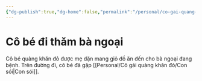 ```yaml
---
{"dg-publish":true,"dg-home":false,"permalink":"/personal/co-gai-quang-khan-do/co-be-di-tham-ba-ngoai/","dgPassFrontmatter":true,"noteIcon":"","updated":"2025-01-14T22:14:55.437+07:00"}
---
```


# Cô bé đi thăm bà ngoại

Cô bé quàng khăn đỏ được mẹ dặn mang giỏ đồ ăn đến cho bà ngoại đang bệnh. Trên đường đi, cô bé đã gặp [[Personal/Cô gái quàng khăn đỏ/Con sói\|Con sói]].